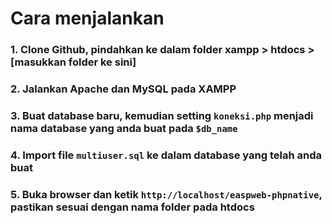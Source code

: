 # Cara menjalankan

### 1. Clone Github, pindahkan ke dalam folder xampp > htdocs > [masukkan folder ke sini]

### 2. Jalankan Apache dan MySQL pada XAMPP

### 3. Buat database baru, kemudian setting `koneksi.php` menjadi nama database yang anda buat pada `$db_name`

### 4. Import file `multiuser.sql` ke dalam database yang telah anda buat

### 5. Buka browser dan ketik `http://localhost/easpweb-phpnative`, pastikan sesuai dengan nama folder pada htdocs
